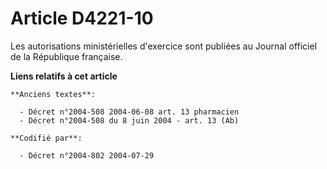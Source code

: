 # Article D4221-10

Les autorisations ministérielles d'exercice sont publiées au Journal officiel de la République française.

**Liens relatifs à cet article**

	**Anciens textes**:

	  - Décret n°2004-508 2004-06-08 art. 13 pharmacien
	  - Décret n°2004-508 du 8 juin 2004 - art. 13 (Ab)

	**Codifié par**:

	  - Décret n°2004-802 2004-07-29
